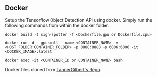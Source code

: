 ## Docker
Setup the Tensorflow Object Detection API using docker. Simply run the following commands from within the docker folder.

    docker build -t sign-spotter -f <Dockerfile.gpu or Dockerfile.cpu>

    docker run -d --gpus=all --name <CONTAINER_NAME> -v <HOST_FOLDER:CONTAINER_FOLDER> -p 8888:8888 -p 6006:6006 -it <DOCKER_IMAGE>:latest

    docker exec -it <CONTAINER_ID or CONTAINER_NAME> bash

Docker files cloned from [TannerGilbert's Repo](https://github.com/TannerGilbert/Tensorflow-Object-Detection-API-Train-Model).